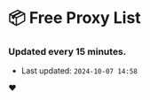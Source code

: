 # :package: Free Proxy List
### Updated every 15 minutes.

- Last updated: `2024-10-07 14:58`

:heart:
